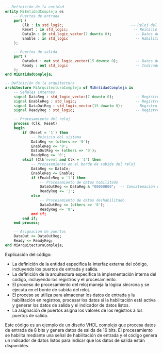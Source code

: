 ```vhdl
-- Definición de la entidad
entity MiEntidadCompleja es
    -- Puertos de entrada
    port (
        Clk : in std_logic;                               -- Reloj del sistema
        Reset : in std_logic;                              -- Reinicio del sistema
        DataIn : in std_logic_vector(7 downto 0);           -- Datos de entrada de 8 bits
        Enable : in std_logic                               -- Habilitación del procesamiento de datos
    );

    -- Puertos de salida
    port (
        DataOut : out std_logic_vector(15 downto 0);        -- Datos de salida de 16 bits
        Ready : out std_logic                               -- Indicador de datos listos
    );
end MiEntidadCompleja;

-- Definición de la arquitectura
architecture MiArquitecturaCompleja of MiEntidadCompleja is
    -- Señales internas
    signal DataReg : std_logic_vector(7 downto 0);          -- Registro de datos de entrada de 8 bits
    signal EnableReg : std_logic;                           -- Registro de habilitación del procesamiento de datos
    signal DataOutReg : std_logic_vector(15 downto 0);     -- Registro de datos de salida de 16 bits
    signal ReadyReg : std_logic;                            -- Registro de indicador de datos listos

    -- Procesamiento del reloj
    process (Clk, Reset)
    begin
        if (Reset = '1') then
            -- Reinicio del sistema
            DataReg <= (others => '0');
            EnableReg <= '0';
            DataOutReg <= (others => '0');
            ReadyReg <= '0';
        elsif (Clk'event and Clk = '1') then
            -- Procesamiento en el borde de subida del reloj
            DataReg <= DataIn;
            EnableReg <= Enable;
            if (EnableReg = '1') then
                -- Procesamiento de datos habilitado
                DataOutReg <= DataReg & "00000000";  -- Concatenación de datos de 8 bits con 8 bits de ceros
                ReadyReg <= '1';
            else
                -- Procesamiento de datos deshabilitado
                DataOutReg <= (others => '0');
                ReadyReg <= '0';
            end if;
        end if;
    end process;

    -- Asignación de puertos
    DataOut <= DataOutReg;
    Ready <= ReadyReg;
end MiArquitecturaCompleja;
```

Explicación del código:

* La definición de la entidad especifica la interfaz externa del código, incluyendo los puertos de entrada y salida.
* La definición de la arquitectura especifica la implementación interna del código, incluyendo los registros y el procesamiento.
* El proceso de procesamiento del reloj maneja la lógica síncrona y se ejecuta en el borde de subida del reloj.
* El proceso se utiliza para almacenar los datos de entrada y la habilitación en registros, procesar los datos si la habilitación está activa y generar los datos de salida y el indicador de datos listos.
* La asignación de puertos asigna los valores de los registros a los puertos de salida.

Este código es un ejemplo de un diseño VHDL complejo que procesa datos de entrada de 8 bits y genera datos de salida de 16 bits. El procesamiento se habilita mediante una señal de habilitación de entrada y el código genera un indicador de datos listos para indicar que los datos de salida están disponibles.